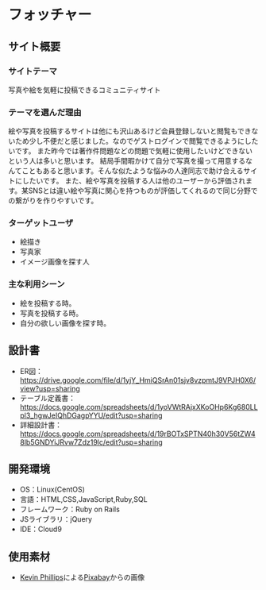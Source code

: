 # フォッチャー

## サイト概要
### サイトテーマ
写真や絵を気軽に投稿できるコミュニティサイト

### テーマを選んだ理由
絵や写真を投稿するサイトは他にも沢山あるけど会員登録しないと閲覧もできないため少し不便だと感じました。なのでゲストログインで閲覧できるようにしたいです。
また昨今では著作件問題などの問題で気軽に使用したいけどできないという人は多いと思います。
結局手間暇かけて自分で写真を撮って用意するなんてこともあると思います。そんな似たような悩みの人達同志で助け合えるサイトにしたいです。
また、絵や写真を投稿する人は他のユーザーから評価されます。某SNSとは違い絵や写真に関心を持つものが評価してくれるので同じ分野での繋がりを作りやすいです。

### ターゲットユーザ
* 絵描き
* 写真家
* イメージ画像を探す人

### 主な利用シーン
* 絵を投稿する時。
* 写真を投稿する時。
* 自分の欲しい画像を探す時。

## 設計書
* ER図：https://drive.google.com/file/d/1yjY_HmiQSrAn01sjv8vzpmtJ9VPJH0X6/view?usp=sharing
* テーブル定義書：https://docs.google.com/spreadsheets/d/1yoVWtRAjxXKoOHp6Kg680LLpl3_hgwJeIQhDGagpYYU/edit?usp=sharing
* 詳細設計書：https://docs.google.com/spreadsheets/d/19rBOTxSPTN40h30V56tZW48lb5GNDYiJRvw7Zdz19lc/edit?usp=sharing

## 開発環境
- OS：Linux(CentOS)
- 言語：HTML,CSS,JavaScript,Ruby,SQL
- フレームワーク：Ruby on Rails
- JSライブラリ：jQuery
- IDE：Cloud9

## 使用素材
- <a href="https://pixabay.com/ja/users/27707-27707/?utm_source=link-attribution&amp;utm_medium=referral&amp;utm_campaign=image&amp;utm_content=1205256">Kevin Phillips</a>による<a href="https://pixabay.com/ja//?utm_source=link-attribution&amp;utm_medium=referral&amp;utm_campaign=image&amp;utm_content=1205256">Pixabay</a>からの画像